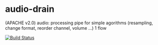 # audio-drain
(APACHE v2.0) audio: processing pipe for simple agorithms (resampling, change format, reorder channel, volume ...) 1 flow

[![Build Status](https://travis-ci.org/musicdsp/audio-drain.svg?branch=master)](https://travis-ci.org/musicdsp/audio-drain)
